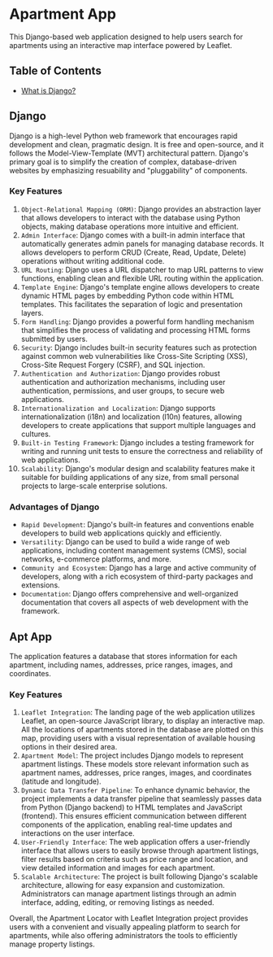 # Apartment App

This Django-based web application designed to help users search for apartments using an interactive map interface powered by Leaflet.

## Table of Contents
- [What is Django?](#Django)

## Django

Django is a high-level Python web framework that encourages rapid development and clean, pragmatic design. It is free and open-source, and it follows the Model-View-Template (MVT) architectural pattern. Django's primary goal is to simplify the creation of complex, database-driven websites by emphasizing resuability and "pluggability" of components. 

### Key Features
1. `Object-Relational Mapping (ORM)`: Django provides an abstraction layer that allows developers to interact with the database using Python objects, making database operations more intuitive and efficient.
2. `Admin Interface`: Django comes with a built-in admin interface that automatically generates admin panels for managing database records. It allows developers to perform CRUD (Create, Read, Update, Delete) operations without writing additional code.
3. `URL Routing`: Django uses a URL dispatcher to map URL patterns to view functions, enabling clean and flexible URL routing within the application.
4. `Template Engine`: Django's template engine allows developers to create dynamic HTML pages by embedding Python code within HTML templates. This facilitates the separation of logic and presentation layers.
5. `Form Handling`: Django provides a powerful form handling mechanism that simplifies the process of validating and processing HTML forms submitted by users.
6. `Security`: Django includes built-in security features such as protection against common web vulnerabilities like Cross-Site Scripting (XSS), Cross-Site Request Forgery (CSRF), and SQL injection.
7. `Authentication and Authorization`: Django provides robust authentication and authorization mechanisms, including user authentication, permissions, and user groups, to secure web applications.
8. `Internationalization and Localization`: Django supports internationalization (i18n) and localization (l10n) features, allowing developers to create applications that support multiple languages and cultures.
9. `Built-in Testing Framework`: Django includes a testing framework for writing and running unit tests to ensure the correctness and reliability of web applications.
10. `Scalability`: Django's modular design and scalability features make it suitable for building applications of any size, from small personal projects to large-scale enterprise solutions.

### Advantages of Django
- `Rapid Development`: Django's built-in features and conventions enable developers to build web applications quickly and efficiently.
- `Versatility`: Django can be used to build a wide range of web applications, including content management systems (CMS), social networks, e-commerce platforms, and more.
- `Community and Ecosystem`: Django has a large and active community of developers, along with a rich ecosystem of third-party packages and extensions.
- `Documentation`: Django offers comprehensive and well-organized documentation that covers all aspects of web development with the framework.

## Apt App

The application features a database that stores information for each apartment, including names, addresses, price ranges, images, and coordinates.

### Key Features
1. `Leaflet Integration`: The landing page of the web application utilizes Leaflet, an open-source JavaScript library, to display an interactive map. All the locations of apartments stored in the database are plotted on this map, providing users with a visual representation of available housing options in their desired area.
2. `Apartment Model`: The project includes Django models to represent apartment listings. These models store relevant information such as apartment names, addresses, price ranges, images, and coordinates (latitude and longitude).
3. `Dynamic Data Transfer Pipeline`: To enhance dynamic behavior, the project implements a data transfer pipeline that seamlessly passes data from Python (Django backend) to HTML templates and JavaScript (frontend). This ensures efficient communication between different components of the application, enabling real-time updates and interactions on the user interface.
4. `User-Friendly Interface`: The web application offers a user-friendly interface that allows users to easily browse through apartment listings, filter results based on criteria such as price range and location, and view detailed information and images for each apartment.
5. `Scalable Architecture`: The project is built following Django's scalable architecture, allowing for easy expansion and customization. Administrators can manage apartment listings through an admin interface, adding, editing, or removing listings as needed.

Overall, the Apartment Locator with Leaflet Integration project provides users with a convenient and visually appealing platform to search for apartments, while also offering administrators the tools to efficiently manage property listings.

